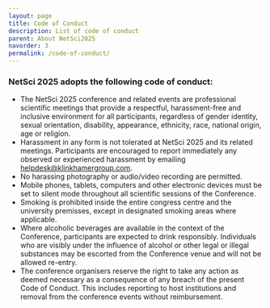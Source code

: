 ```yaml
---
layout: page
title: Code of Conduct
description: List of code of conduct
parent: About NetSci2025
navorder: 3
permalink: /code-of-conduct/
---
```



### NetSci 2025 adopts the following code of conduct: 
- The NetSci 2025 conference and related events are professional scientific meetings that provide a respectful, harassment-free and inclusive environment for all participants, regardless of gender identity, sexual orientation, disability, appearance, ethnicity, race, national origin, age or religion.
- Harassment in any form is not tolerated at NetSci 2025 and its related meetings. Participants are encouraged to report immediately any observed or experienced harassment by emailing [helpdesk@klinkhamergroup.com](mailto:helpdesk@klinkhamergroup.com).
- No harassing photography or audio/video recording are permitted.
- Mobile phones, tablets, computers and other electronic devices must be set to silent mode throughout all scientific sessions of the Conference.
- Smoking is prohibited inside the entire congress centre and the university premisses, except in designated smoking areas where applicable.
- Where alcoholic beverages are available in the context of the Conference, participants are expected to drink responsibly. Individuals who are visibly under the influence of alcohol or other legal or illegal substances may be escorted from the Conference venue and will not be allowed re-entry.
- The conference organisers reserve the right to take any action as deemed necessary as a consequence of any breach of the present Code of Conduct. This includes reporting to host institutions and removal from the conference events without reimbursement.
